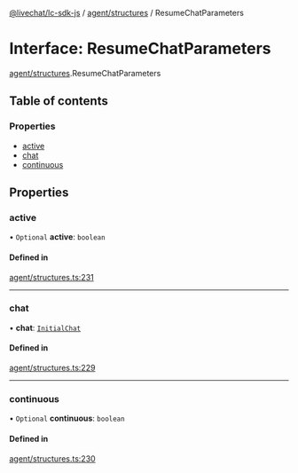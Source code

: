 [@livechat/lc-sdk-js](../README.md) / [agent/structures](../modules/agent_structures.md) / ResumeChatParameters

# Interface: ResumeChatParameters

[agent/structures](../modules/agent_structures.md).ResumeChatParameters

## Table of contents

### Properties

- [active](agent_structures.ResumeChatParameters.md#active)
- [chat](agent_structures.ResumeChatParameters.md#chat)
- [continuous](agent_structures.ResumeChatParameters.md#continuous)

## Properties

### active

• `Optional` **active**: `boolean`

#### Defined in

[agent/structures.ts:231](https://github.com/livechat/lc-sdk-js/blob/4da1eb6/src/agent/structures.ts#L231)

___

### chat

• **chat**: [`InitialChat`](objects.InitialChat.md)

#### Defined in

[agent/structures.ts:229](https://github.com/livechat/lc-sdk-js/blob/4da1eb6/src/agent/structures.ts#L229)

___

### continuous

• `Optional` **continuous**: `boolean`

#### Defined in

[agent/structures.ts:230](https://github.com/livechat/lc-sdk-js/blob/4da1eb6/src/agent/structures.ts#L230)
